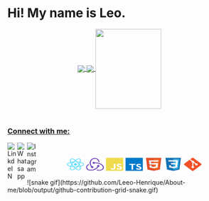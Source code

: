 <h1> Hi! My name is Leo. </h1>

<div align="center">
  <a href="https://github.com/Leeo-Henrique">
  <img height="180em"   align="center" src="https://github-readme-stats.vercel.app/api?username=Leeo-Henrique&show_icons=true&theme=react&include_all_commits=true&count_private=true"/>
  <img height="180em"  align="center" src="https://github-readme-stats.vercel.app/api/top-langs/?username=Leeo-Henrique&layout=compact&langs_count=7&theme=react" />
    <img align="center" width="148" height="180" src="https://media1.tenor.com/images/68e8337fb4eb7e40645d832c64762a8b/tenor.gif?itemid=19443613">

  
</div>
 <br>
 
 
<h3 align="left">Connect with me:</h3>
  <a target="_blank" href="https://www.linkedin.com/in/leonardo-henrique-08396922a/">
  <img align="left" alt="LinkdeIN" width="22px" src="https://cdn.jsdelivr.net/npm/simple-icons@v3/icons/linkedin.svg" />
</a>
<a target="_blank" href="https://api.whatsapp.com/send?phone=553173008108">
  <img align="left" alt="Whatsapp" width="22px" src="https://cdn.jsdelivr.net/npm/simple-icons@v3/icons/whatsapp.svg" />
</a>
<a target="_blank" href="[https://www.instagram.com/ary.clenio/](https://www.instagram.com/leeo_henrique.17/)">
  <img align="left" alt="Instagram" width="22px" src="https://cdn.jsdelivr.net/npm/simple-icons@v3/icons/instagram.svg" />
</a><br>

<div align="center" valign="top"><br>
  <img align="center" alt="React" height="30" width="40" src="https://raw.githubusercontent.com/devicons/devicon/master/icons/react/react-original.svg">
  <img align="center" alt="Redux" height="30" width="40" src="https://raw.githubusercontent.com/devicons/devicon/master/icons/redux/redux-original.svg">
  <img align="center" alt="Js" height="30" width="40" src="https://raw.githubusercontent.com/devicons/devicon/master/icons/javascript/javascript-plain.svg">
  <img align="center" alt="Js" height="30" width="40" src="https://raw.githubusercontent.com/devicons/devicon/master/icons/typescript/typescript-plain.svg">
  <img align="center" alt="HTML" height="30" width="40" src="https://raw.githubusercontent.com/devicons/devicon/master/icons/html5/html5-original.svg">
  <img align="center" alt="CSS" height="30" width="40" src="https://raw.githubusercontent.com/devicons/devicon/master/icons/css3/css3-original.svg">
  <img align="center" alt="git" height="30" width="40" src="https://raw.githubusercontent.com/devicons/devicon/master/icons/git/git-original.svg">
</div><br>
  ![snake gif](https://github.com/Leeo-Henrique/About-me/blob/output/github-contribution-grid-snake.gif)
  <br>
